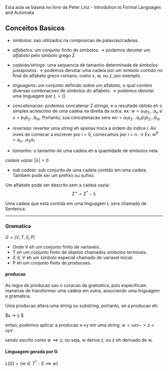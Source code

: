 Esta aula se baseia no livro de Peter Linz - Introdution to Formal Languages and Automata

## Conceitos Basicos
- _simbolos_:  sao utilizados na composicao de palavras/cadeias.
- _alfabetos_: um conjunto finito de simbolos.
-> podemos denotar um _alfabeto_ pelo simbolo grego $\Sigma$
- _cadeias/strings_: uma sequencia de tamanho determinada de simbolos justapostos.
-> podemos denotar uma cadeia por um simbolo contido no final do alfabeto greco-romano, como x, w, ou z, por exemplo.

- _linguagens_: um conjunto definido sobre um alfabeto, o qual contem diversas combinacoes de simbolos do alfabeto.
-> podemos denotar uma linguagem por $L = \{ \}$

- _concatenacao_: podemos concatenar 2 _strings_, e o resultado obtido eh o simples acrescimo de uma cadeia na direita da outra.
ex: $w = a_1 a_2 \dots a_n$ e $v = b_1 b_2 \dots b_m$. Portanto, sua concatenacao sera $wv = a_1 a_2 \dots a_n b_1 b_2 \dots b_m$

- _reversao_: reverter uma _string_ eh apenas troca a ordem do indice _i_. Ao inves de comecar a escrever por i = 0, comecamos por i = n. 
-> Ex: $w^{R} = a_{n} \dots a_2 a_1$

- _tamanho_: o tamanho de uma cadeia eh a quantidade de simbolos nela.

_cadeia vazia_: $| \lambda | = 0$
- _sub cadeia_: sub conjunto de uma cadeia contido em uma cadeia. Tambem pode ser um prefixo ou sufixo.

Um alfabeto pode ser descrito sem a cadeia vazia:
$$\Sigma^+ = \Sigma^* - {\lambda}$$

Uma cadeia que esta contida em uma linguagem L sera chamada de Sentenca.


---
### Gramatica 

$G = (V, T, S, P)$

- Onde V eh um conjunto finito de variaveis..
- T eh um conjunto finito de objetos chamados simbolos terminais.
- $S \in V$ eh um simbolo especial chamado de variavel inicial.
- P eh um conjunto finito de producoes.

#### producao

As regra de producao sao o coracao da gramatica, pois especificam maneiras de transformar uma cadeia em outra, associando uma linguagem a gramatica.

Uma producao altera uma string ou substring, portanto, se a producao eh:

$x -> y $

entao, podemos aplicar a producao x->y em uma string:
$w = uxv -> z = uyv$

sendo escrito como $w \implies z$, ou seja, w deriva z, ou z eh derivado de w.

#### Linguagem gerada por G

$L(G) = \bigl\{ w \in T^* : S \implies w \bigr\}$

